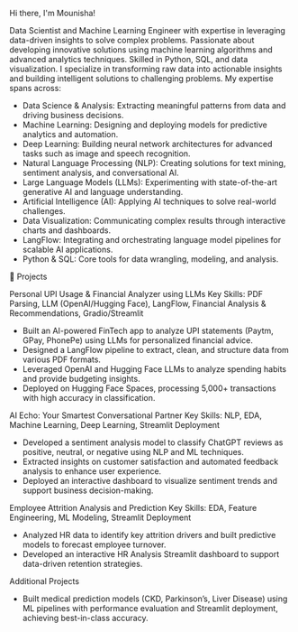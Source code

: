 Hi there, I'm Mounisha!

Data Scientist and Machine Learning Engineer with expertise in leveraging data-driven insights to solve complex problems. Passionate about developing innovative solutions using machine learning algorithms and advanced analytics techniques. Skilled in Python, SQL, and data visualization.
I specialize in transforming raw data into actionable insights and building intelligent solutions to challenging problems. My expertise spans across:

- Data Science & Analysis: Extracting meaningful patterns from data and driving business decisions.
- Machine Learning: Designing and deploying models for predictive analytics and automation.
- Deep Learning: Building neural network architectures for advanced tasks such as image and speech recognition.
- Natural Language Processing (NLP): Creating solutions for text mining, sentiment analysis, and conversational AI.
- Large Language Models (LLMs): Experimenting with state-of-the-art generative AI and language understanding.
- Artificial Intelligence (AI): Applying AI techniques to solve real-world challenges.
- Data Visualization: Communicating complex results through interactive charts and dashboards.
- LangFlow: Integrating and orchestrating language model pipelines for scalable AI applications.
- Python & SQL: Core tools for data wrangling, modeling, and analysis.



 🚀 Projects

Personal UPI Usage & Financial Analyzer using LLMs
Key Skills: PDF Parsing, LLM (OpenAI/Hugging Face), LangFlow, Financial Analysis & Recommendations, Gradio/Streamlit  
- Built an AI-powered FinTech app to analyze UPI statements (Paytm, GPay, PhonePe) using LLMs for personalized financial advice.
- Designed a LangFlow pipeline to extract, clean, and structure data from various PDF formats.
- Leveraged OpenAI and Hugging Face LLMs to analyze spending habits and provide budgeting insights.
- Deployed on Hugging Face Spaces, processing 5,000+ transactions with high accuracy in classification.

AI Echo: Your Smartest Conversational Partner
Key Skills: NLP, EDA, Machine Learning, Deep Learning, Streamlit Deployment  
- Developed a sentiment analysis model to classify ChatGPT reviews as positive, neutral, or negative using NLP and ML techniques.
- Extracted insights on customer satisfaction and automated feedback analysis to enhance user experience.
- Deployed an interactive dashboard to visualize sentiment trends and support business decision-making.

Employee Attrition Analysis and Prediction
Key Skills: EDA, Feature Engineering, ML Modeling, Streamlit Deployment  
- Analyzed HR data to identify key attrition drivers and built predictive models to forecast employee turnover.
- Developed an interactive HR Analysis Streamlit dashboard to support data-driven retention strategies.

Additional Projects
- Built medical prediction models (CKD, Parkinson’s, Liver Disease) using ML pipelines with performance evaluation and Streamlit deployment, achieving best-in-class accuracy.
